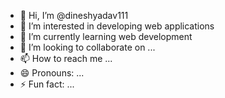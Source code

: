 - 👋 Hi, I’m @dineshyadav111
- 👀 I’m interested in developing web applications
- 🌱 I’m currently learning web development 
- 💞️ I’m looking to collaborate on ...
- 📫 How to reach me ...
- 😄 Pronouns: ...
- ⚡ Fun fact: ...

<!---
dineshyadav111/dineshyadav111 is a ✨ special ✨ repository because its `README.md` (this file) appears on your GitHub profile.
You can click the Preview link to take a look at your changes.
--->
